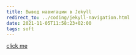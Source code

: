 ```yaml
---
title: Вывод навигации в Jekyll
redirect_to: ../coding/jekyll-navigation.html
date: 2021-11-05T11:58:23+02:00
tags: soft
---
```


[click me](../coding/jekyll-navigation.md)

